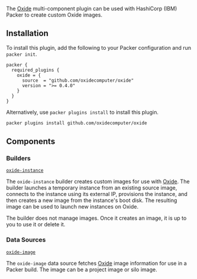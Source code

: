 The [Oxide](https://oxide.computer) multi-component plugin can be used
with HashiCorp (IBM) Packer to create custom Oxide images.

## Installation

To install this plugin, add the following to your Packer configuration and run
`packer init`.

```hcl
packer {
  required_plugins {
    oxide = {
      source  = "github.com/oxidecomputer/oxide"
      version = ">= 0.4.0"
    }
  }
}
```

Alternatively, use `packer plugins install` to install this plugin.

```sh
packer plugins install github.com/oxidecomputer/oxide
```

## Components

### Builders

[`oxide-instance`](/packer/integrations/oxidecomputer/oxide/latest/components/builder/instance)
<!-- Code generated from the comments of the Builder struct in component/builder/instance/builder.go; DO NOT EDIT MANUALLY -->

The `oxide-instance` builder creates custom images for use with
[Oxide](https://oxide.computer). The builder launches a temporary instance
from an existing source image, connects to the instance using its external
IP, provisions the instance, and then creates a new image from the instance's
boot disk. The resulting image can be used to launch new instances on Oxide.

The builder does not manage images. Once it creates an image, it is up to you
to use it or delete it.

<!-- End of code generated from the comments of the Builder struct in component/builder/instance/builder.go; -->


### Data Sources

[`oxide-image`](/packer/integrations/oxidecomputer/oxide/latest/components/data-source/image)
<!-- Code generated from the comments of the Datasource struct in component/data-source/image/data_source.go; DO NOT EDIT MANUALLY -->

The `oxide-image` data source fetches [Oxide](https://oxide.computer) image
information for use in a Packer build. The image can be a project image or
silo image.

<!-- End of code generated from the comments of the Datasource struct in component/data-source/image/data_source.go; -->


<!-- ### Provisioners -->

<!-- ### Post-Processors -->
